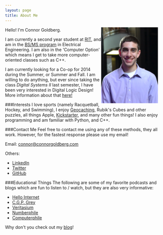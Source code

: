 ```yaml
---
layout: page
title: About Me
---
```

<img style="float: right" src="/assets/Head.png" height="250">

Hello! I'm Connor Goldberg.

I am currently a second year student at [RIT](http://rit.edu "Rochester Institute of Technology"), and
am in the [BS/MS program](http://www.rit.edu/kgcoe/program/bsms-electrical-engineering) in Electrical Engineering.
I am also in the 'Computer Option' which means I get to take more computer-oriented classes such as C++. 

I am currently looking for a Co-op for 2014 during the Summer, or Summer and Fall. I am willing to do anything, but ever since taking the class
*Digital Systems II* last semester, I have been very interested in Digital Logic Design! More information about that
[here!](http://connorgoldberg.com/projects/risc_cpu)

###Interests
I love sports (namely Racquetball, Hockey, and Swimming), I enjoy [Geocaching](http://www.geocaching.com), Rubik's Cubes and other puzzles, 
all things Apple, [Kickstarter](http://www.kickstarter.com), and many other fun things! 
I also enjoy programming and am familiar with Python, and C++.

<a name="contact-me"></a>
###Contact Me
Feel free to contact me using any of these methods, they all work. However, for the fastest response please use my email!

Email: [connor@connorgoldberg.com](mailto:connor@connorgoldberg.com)

Others:

- [LinkedIn](http://www.linkedin.com/pub/connor-goldberg/64/7b9/4ba)
- [Twitter](https://twitter.com/connorjan94)
- [GitHub](https://github.com/connorjan)

###Educational Things
The following are some of my favorite podcasts and blogs which are fun to listen to / watch, but they are also very informative:

- [Hello Internet](http://www.hellointernet.fm)
- [C.G.P. Grey](http://www.youtube.com/CGPGrey)
- [Veritasium](http://www.youtube.com/user/1veritasium)
- [Numberphile](http://www.youtube.com/user/numberphile)
- [Computerphile](http://www.youtube.com/user/Computerphile)

Why don't you check out my [blog](/blog)!




<!--
<p class="message">
  Hey there! This page is included as an example. Feel free to customize it for your own use upon downloading. Carry on!
</p>

In the novel, *The Strange Case of Dr. Jeykll and Mr. Hyde*, Mr. Poole is Dr. Jekyll's virtuous and loyal butler. Similarly, Poole is an upstanding and effective butler that helps you build Jekyll themes. It's made by [@mdo](https://twitter.com/mdo).

There are currently two themes built on Poole:

* [Hyde](http://hyde.getpoole.com)
* [Lanyon](http://lanyon.getpoole.com)

Learn more and contribute on [GitHub](https://github.com/poole).

## Setup

Some fun facts about the setup of this project include:

* Built for [Jekyll](http://jekyllrb.com)
* Developed on GitHub and hosted for free on [GitHub Pages](https://pages.github.com)
* Coded with [Sublime Text 2](http://sublimetext.org), an amazing code editor
* Designed and developed while listening to music like [Blood Bros Trilogy](https://soundcloud.com/maddecent/sets/blood-bros-series)

Have questions or suggestions? Feel free to [open an issue on GitHub](https://github.com/poole/issues/new) or [ask me on Twitter](https://twitter.com/mdo).

Thanks for reading!
-->
